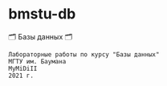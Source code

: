 # bmstu-db
🗂 Базы данных 🗂

```
Лабораторные работы по курсу "Базы данных"
МГТУ им. Баумана
MyMiDiII
2021 г.
```
